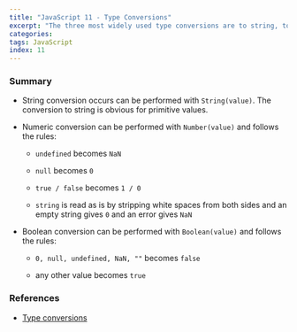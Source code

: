 ```yaml
---
title: "JavaScript 11 - Type Conversions"
excerpt: "The three most widely used type conversions are to string, to number, and to boolean."
categories:
tags: JavaScript
index: 11
---
```


### Summary

- String conversion occurs can be performed with `String(value)`. The conversion to string is obvious for primitive values.

- Numeric conversion can be performed with `Number(value)` and follows the rules:

  - `undefined` becomes `NaN`

  - `null` becomes `0`

  - `true / false` becomes `1 / 0`

  - `string` is read as is by stripping white spaces from both sides and an empty string gives `0` and an error gives `NaN`

- Boolean conversion can be performed with `Boolean(value)` and follows the rules:

  - `0, null, undefined, NaN, ""` becomes `false`

  - any other value becomes `true`

### References

- [Type conversions](https://javascript.info/type-conversions)
